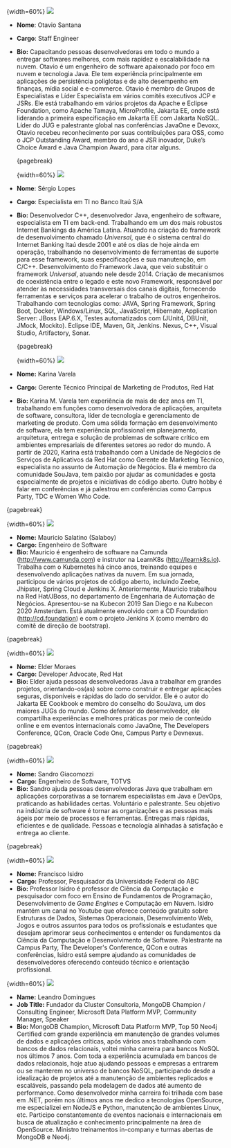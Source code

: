 {width=60%}
![](images/autores__otavio.png)

* **Nome**: Otavio Santana

* **Cargo**: Staff Engineer

* **Bio:** Capacitando pessoas desenvolvedoras em todo o mundo a entregar softwares melhores, com mais rapidez e escalabilidade na nuvem. Otavio é um engenheiro de software apaixonado por foco em nuvem e tecnologia Java. Ele tem experiência principalmente em aplicações de persistência poliglotas e de alto desempenho em finanças, mídia social e e-commerce. Otavio é membro de Grupos de Especialistas e Líder Especialista em vários comitês executivos JCP e JSRs. Ele está trabalhando em vários projetos da Apache e Eclipse Foundation, como Apache Tamaya, MicroProfile, Jakarta EE, onde está liderando a primeira especificação em Jakarta EE com Jakarta NoSQL. Líder do JUG e palestrante global nas conferências JavaOne e Devoxx, Otavio recebeu reconhecimento por suas contribuições para OSS, como o JCP Outstanding Award, membro do ano e JSR inovador, Duke’s Choice Award e Java Champion Award, para citar alguns.

  {pagebreak}
  
  {width=60%}
  ![](images/autores__sergio_elder.png)
  
* **Nome**: Sérgio Lopes

* **Cargo**: Especialista em TI no Banco Itaú S/A

* **Bio:** Desenvolvedor C++, desenvolvedor Java, engenheiro de software, especialista em TI em back-end. Trabalhando em um dos mais robustos Internet Bankings da América Latina. Atuando na criação do framework de desenvolvimento chamado *Universal*, que é o sistema central do Internet Banking Itaú desde 2001 e até os dias de hoje ainda em operação, trabalhando no desenvolvimento de ferramentas de suporte para esse framework, suas especificações e sua manutenção, em C/C++.
  Desenvolvimento do Framework Java, que veio substituir o framework *Universal*, atuando nele desde 2014. Criação de mecanismos de coexistência entre o legado e este novo Framework, responsável por atender às necessidades transversais dos canais digitais, fornecendo ferramentas e serviços para acelerar o trabalho de outros engenheiros.
  Trabalhando com tecnologias como: JAVA, Spring Framework, Spring Boot, Docker, Windows/Linux, SQL, JavaScript, Hibernate, Application Server: JBoss EAP.6.X, Testes automatizados com (JUnit4, DBUnit, JMock, Mockito). Eclipse IDE, Maven, Git, Jenkins. Nexus, C++, Visual Studio, Artifactory, Sonar.
  
  {pagebreak}
  
  {width=60%}
  ![](images/autores__karina.png)
  
* **Nome:** Karina Varela
* **Cargo:** Gerente Técnico Principal de Marketing de Produtos, Red Hat
* **Bio:** Karina M. Varela tem experiência de mais de dez anos em TI, trabalhando em funções como desenvolvedora de aplicações, arquiteta de software, consultora, líder de tecnologia e gerenciamento de marketing de produto. Com uma sólida formação em desenvolvimento de software, ela tem experiência profissional em planejamento, arquitetura, entrega e solução de problemas de software crítico em ambientes empresariais de diferentes setores ao redor do mundo.
A partir de 2020, Karina está trabalhando com a Unidade de Negócios de Serviços de Aplicativos da Red Hat como Gerente de Marketing Técnico, especialista no assunto de Automação de Negócios. Ela é membro da comunidade SouJava, tem paixão por ajudar as comunidades e gosta especialmente de projetos e iniciativas de código aberto. Outro hobby é falar em conferências e já palestrou em conferências como Campus Party, TDC e Women Who Code.

{pagebreak}

{width=60%}
![](images/autores__salaboy.png)

* **Nome:** Mauricio Salatino (Salaboy)
* **Cargo:** Engenheiro de Software
* **Bio:** Mauricio é engenheiro de software na Camunda (<http://www.camunda.com>) e instrutor na LearnK8s (<http://learnk8s.io>). Trabalha com o Kubernetes há cinco anos, treinando equipes e desenvolvendo aplicações nativas da nuvem. Em sua jornada, participou de vários projetos de código aberto, incluindo Zeebe, Jhipster, Spring Cloud e Jenkins X. Anteriormente, Mauricio trabalhou na Red Hat/JBoss, no departamento de Engenharia de Automação de Negócios. Apresentou-se na Kubecon 2019 San Diego e na Kubecon 2020 Amsterdam. Está atualmente envolvido com a CD Foundation (<http://cd.foundation>) e com o projeto Jenkins X (como membro do comitê de direção de bootstrap). 

{pagebreak}

{width=60%}
![](images/autores__elder-moraes.png)

* **Nome:** Elder Moraes
* **Cargo:** Developer Advocate, Red Hat
* **Bio:** Elder ajuda pessoas desenvolvedoras Java a trabalhar em grandes projetos, orientando-os(as) sobre como construir e entregar aplicações seguras, disponíveis e rápidas do lado do servidor. Ele é o autor do Jakarta EE Cookbook e membro do conselho do SouJava, um dos maiores JUGs do mundo. Como defensor do desenvolvedor, ele compartilha experiências e melhores práticas por meio de conteúdo online e em eventos internacionais como JavaOne, The Developers Conference, QCon, Oracle Code One, Campus Party e Devnexus.

{pagebreak}

{width=60%}
![](images/autores__sandro.png)

* **Nome:** Sandro Giacomozzi
* **Cargo:** Engenheiro de Software, TOTVS
* **Bio:** Sandro ajuda pessoas desenvolvedoras Java que trabalham em aplicações corporativas a se tornarem especialistas em Java e DevOps, praticando as habilidades certas. Voluntário e palestrante. Seu objetivo na indústria de software é tornar as organizações e as pessoas mais ágeis por meio de processos e ferramentas. Entregas mais rápidas, eficientes e de qualidade. Pessoas e tecnologia alinhadas à satisfação e entrega ao cliente.

{pagebreak}

{width=60%}
![](images/autores__isidro.png)

* **Nome:** Francisco Isidro
* **Cargo:** Professor, Pesquisador da Universidade Federal do ABC
* **Bio:** Professor Isidro é professor de Ciência da Computação e pesquisador com foco em Ensino de Fundamentos de Programação, Desenvolvimento de *Game Engines* e Computação em Nuvem. Isidro mantém um canal no Youtube que oferece conteúdo gratuito sobre Estruturas de Dados, Sistemas Operacionais, Desenvolvimento Web, Jogos e outros assuntos para todos os profissionais e estudantes que desejam aprimorar seus conhecimentos e entender os fundamentos da Ciência da Computação e Desenvolvimento de Software. Palestrante na Campus Party, The Developer's Conference, QCon e outras conferências, Isidro está sempre ajudando as comunidades de desenvolvedores oferecendo conteúdo técnico e orientação profissional. 

{width=60%}
![](images/autores__leandro.png)

* **Name:** Leandro Domingues
* **Job Title:** Fundador da Cluster Consultoria, MongoDB Champion / Consulting Engineer, Microsoft Data Platform MVP, Community Manager, Speaker
* **Bio:** MongoDB Champion, Microsoft Data Platform MVP, Top 50 Neo4j Certified com grande experiência em manutenção de grandes volumes de dados e aplicações críticas, após vários anos trabalhando com bancos de dados relacionais, voltei minha carreira para bancos NoSQL nos últimos 7 anos. Com toda a experiência acumulada em bancos de dados relacionais, hoje atuo ajudando pessoas e empresas a entrarem ou se manterem no universo de bancos NoSQL, participando desde a idealização de projetos até a manutenção de ambientes replicados e escaláveis, passando pela modelagem de dados até aumento de performance. Como desenvolvedor minha carreira foi trilhada com base em .NET, porém nos últimos anos me dedico a tecnologias OpenSource, me especializei em NodeJS e Python, manutenção de ambientes Linux, etc. Participo constantemente de eventos nacionais e internacionais em busca de atualização e conhecimento principalmente na área de OpenSource. Ministro treinamentos in-company e turmas abertas de MongoDB e Neo4j.